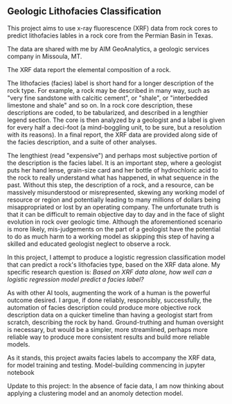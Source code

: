 ## Geologic Lithofacies Classification

This project aims to use x-ray fluorescence (XRF) data from rock cores to predict lithofacies lables in a rock core from the Permian Basin in Texas. 

The data are shared with me by AIM GeoAnalytics, a geologic services company in Missoula, MT. 

The XRF data report the elemental composition of a rock. 

The lithofacies (facies) label is short hand for a longer description of the rock type. For example, a rock may be described in many way, such as "very fine sandstone with calcitic cement", or "shale", or "interbedded limestone and shale" and so on. In a rock core description, these descriptions are coded, to be tabularized, and described in a lengthier legend section. The core is then analyzed by a geologist and a label is given for every half a deci-foot (a mind-boggling unit, to be sure, but a resolution with its reasons). In a final report, the XRF data are provided along side of the facies description, and a suite of other analyses. 

The lengthiest (read "expensive") and perhaps most subjective portion of the description is the facies label. It is an important step, where a geologist puts her hand lense, grain-size card and her bottle of hydrochloric acid to the rock to really understand what has happened, in what sequence in the past. Without this step, the description of a rock, and a resource, can be massively misunderstood or misrepresented, skewing any working model of resource or region and potentially leading to many millions of dollars being misappropriated or lost by an operating company. The unfortunate truth is that it can be difficult to remain objective day to day and in the face of slight evolution in rock over geologic time. Although the aforementioned scenario is more likely, mis-judgements on the part of a geologist have the potential to do as much harm to a working model as skipping this step of having a skilled and educated geologist neglect to observe a rock. 

In this project, I attempt to produce a logistic regression classification model that can predict a rock's lithofacies type, based on the XRF data alone. My specific research question is: *Based on XRF data alone, how well can a logistic regression model predict a facies label?*

As with other AI tools, augmenting the work of a human is the powerful outcome desired. I argue, if done reliably, responsibly, successfully, the automation of facies description could produce more objective rock description data on a quicker timeline than having a geologist start from scratch, describing the rock by hand. Ground-truthing and human oversight is necessary, but would be a simpler, more streamlined, perhaps more reliable way to produce more consistent results and build more reliable models.  

As it stands, this project awaits facies labels to accompany the XRF data, for model training and testing. Model-building commencing in jupyter notebook 

Update to this project: In the absence of facie data, I am now thinking about applying a clustering model and an anomoly detection model. 
